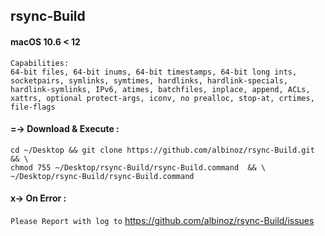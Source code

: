 ## rsync-Build
#### macOS 10.6 < 12

```
Capabilities:
64-bit files, 64-bit inums, 64-bit timestamps, 64-bit long ints,
socketpairs, symlinks, symtimes, hardlinks, hardlink-specials,
hardlink-symlinks, IPv6, atimes, batchfiles, inplace, append, ACLs,
xattrs, optional protect-args, iconv, no prealloc, stop-at, crtimes,
file-flags
```

#### =-> Download & Execute :
```
cd ~/Desktop && git clone https://github.com/albinoz/rsync-Build.git && \
chmod 755 ~/Desktop/rsync-Build/rsync-Build.command  && \
~/Desktop/rsync-Build/rsync-Build.command
```

#### x-> On Error :
`Please Report with log to`
https://github.com/albinoz/rsync-Build/issues
